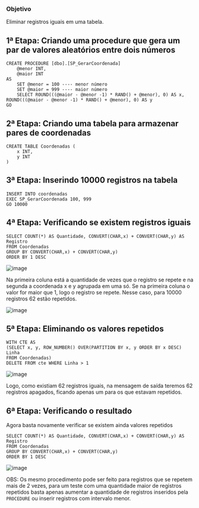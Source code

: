 ### Objetivo

Eliminar registros iguais em uma tabela.

## 1ª Etapa: Criando uma procedure que gera um par de valores aleatórios entre dois números

```TSQL
CREATE PROCEDURE [dbo].[SP_GerarCoordenada]
	@menor INT,
	@maior INT
AS
	SET @menor = 100 ---- menor número
	SET @maior = 999 ---- maior número
	SELECT ROUND(((@maior - @menor -1) * RAND() + @menor), 0) AS x, ROUND(((@maior - @menor -1) * RAND() + @menor), 0) AS y
GO
```

## 2ª Etapa: Criando uma tabela para armazenar pares de coordenadas

```TSQL
CREATE TABLE Coordenadas (
	x INT,
	y INT
)
```

## 3ª Etapa: Inserindo 10000 registros na tabela

```TSQL
INSERT INTO coordenadas
EXEC SP_GerarCoordenada 100, 999
GO 10000
```

## 4ª Etapa: Verificando se existem registros iguais

```TSQL
SELECT COUNT(*) AS Quantidade, CONVERT(CHAR,x) + CONVERT(CHAR,y) AS Registro
FROM Coordenadas
GROUP BY CONVERT(CHAR,x) + CONVERT(CHAR,y) 
ORDER BY 1 DESC
```

![image](https://user-images.githubusercontent.com/25832508/175531239-e5358c23-846c-47b0-822c-3faec363db60.png)

Na primeira coluna está a quantidade de vezes que o registro se repete e na segunda a coordenada x e y agrupada em uma só. Se na primeira coluna o valor for maior que 1, logo o registro se repete. Nesse caso, para 10000 registros 62 estão repetidos.

![image](https://user-images.githubusercontent.com/25832508/175531552-97d37b5f-b3a5-4fed-8b0a-f8c0a87b04a4.png)

## 5ª Etapa: Eliminando os valores repetidos

```TSQL
WITH CTE AS 
(SELECT x, y, ROW_NUMBER() OVER(PARTITION BY x, y ORDER BY x DESC) Linha
FROM Coordenadas)
DELETE FROM cte WHERE Linha > 1
```

![image](https://user-images.githubusercontent.com/25832508/175531960-a32793aa-ed6d-495e-8d09-3a5d5626df87.png)

Logo, como existiam 62 registros iguais, na mensagem de saída teremos 62 registros apagados, ficando apenas um para os que estavam repetidos.

## 6ª Etapa: Verificando o resultado

Agora basta novamente verificar se existem ainda valores repetidos

```TSQL
SELECT COUNT(*) AS Quantidade, CONVERT(CHAR,x) + CONVERT(CHAR,y) AS Registro
FROM Coordenadas
GROUP BY CONVERT(CHAR,x) + CONVERT(CHAR,y) 
ORDER BY 1 DESC
```

![image](https://user-images.githubusercontent.com/25832508/175532357-12c5b82d-3c20-4e2f-8da6-e92872abfa85.png)

OBS: Os mesmo procedimento pode ser feito para registros que se repetem mais de 2 vezes, para um teste com uma quantidade maior de registros repetidos basta apenas aumentar a quantidade de registros inseridos pela ```PROCEDURE``` ou inserir registros com intervalo menor. 
